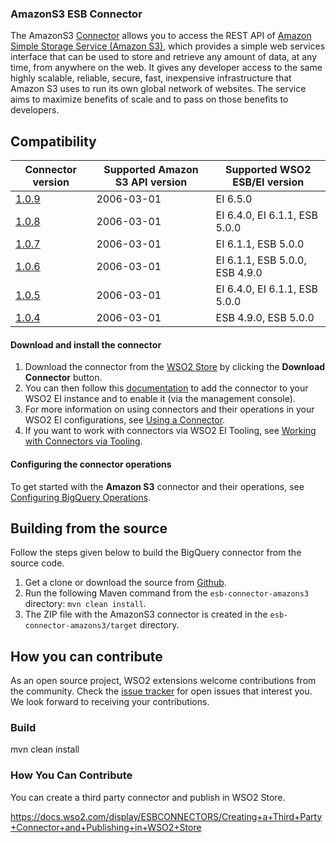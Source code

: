 ### AmazonS3 ESB Connector

The AmazonS3 [Connector](https://docs.wso2.com/display/EI650/Working+with+Connectors) allows you to access the REST API of [Amazon Simple Storage Service (Amazon S3)](http://docs.aws.amazon.com/AmazonS3/latest/API/Welcome.html), which provides a simple web services interface that can be used to store and retrieve any amount of data, at any time, from anywhere on the web. It gives any developer access to the same highly scalable, reliable, secure, fast, inexpensive infrastructure that Amazon S3 uses to run its own global network of websites. The service aims to maximize benefits of scale and to pass on those benefits to developers.

## Compatibility

| Connector version | Supported Amazon S3 API version | Supported WSO2 ESB/EI version |
| ------------- | ---------------                     |------------- |
|  [1.0.9](https://github.com/wso2-extensions/esb-connector-amazons3/tree/org.wso2.carbon.connector.amazons3-1.0.9)        |   2006-03-01                        | EI 6.5.0 |
|  [1.0.8](https://github.com/wso2-extensions/esb-connector-amazons3/tree/org.wso2.carbon.connector.amazons3-1.0.8)        |   2006-03-01                        | EI 6.4.0, EI 6.1.1, ESB 5.0.0 |
|  [1.0.7](https://github.com/wso2-extensions/esb-connector-amazons3/tree/org.wso2.carbon.connector.amazons3-1.0.7)        |   2006-03-01                        | EI 6.1.1, ESB 5.0.0 |
|  [1.0.6](https://github.com/wso2-extensions/esb-connector-amazons3/tree/org.wso2.carbon.connector.amazons3-1.0.6)        |   2006-03-01                        | EI 6.1.1, ESB 5.0.0, ESB 4.9.0 |
|  [1.0.5](https://github.com/wso2-extensions/esb-connector-amazons3/tree/org.wso2.carbon.connector.amazons3-1.0.5)        |   2006-03-01                        | EI 6.4.0, EI 6.1.1, ESB 5.0.0 |
|  [1.0.4](https://github.com/wso2-extensions/esb-connector-amazons3/tree/org.wso2.carbon.connector.amazons3-1.0.4)        |   2006-03-01                        | ESB 4.9.0, ESB 5.0.0 |

#### Download and install the connector

1. Download the connector from the [WSO2 Store](https://store.wso2.com/store/assets/esbconnector/details/3fcaf309-1a69-4edf-870a-882bb76fdaa1) by clicking the **Download Connector** button.
2. You can then follow this [documentation](https://docs.wso2.com/display/EI650/Working+with+Connectors+via+the+Management+Console) to add the connector to your WSO2 EI instance and to enable it (via the management console).
3. For more information on using connectors and their operations in your WSO2 EI configurations, see [Using a Connector](https://docs.wso2.com/display/EI650/Using+a+Connector).
4. If you want to work with connectors via WSO2 EI Tooling, see [Working with Connectors via Tooling](https://docs.wso2.com/display/EI650/Working+with+Connectors+via+Tooling).

#### Configuring the connector operations
To get started with the **Amazon S3** connector and their operations, see [Configuring BigQuery Operations](docs/config.md).

## Building from the source

Follow the steps given below to build the BigQuery connector from the source code.

1. Get a clone or download the source from [Github](https://github.com/wso2-extensions/esb-connector-amazons3).
2. Run the following Maven command from the `esb-connector-amazons3` directory: `mvn clean install`.
3. The ZIP file with the AmazonS3 connector is created in the `esb-connector-amazons3/target` directory.

## How you can contribute

As an open source project, WSO2 extensions welcome contributions from the community.
Check the [issue tracker](https://github.com/wso2-extensions/esb-connector-amazons3/issues) for open issues that interest you. We look forward to receiving your contributions.

### Build

mvn clean install

### How You Can Contribute

You can create a third party connector and publish in WSO2 Store.

https://docs.wso2.com/display/ESBCONNECTORS/Creating+a+Third+Party+Connector+and+Publishing+in+WSO2+Store
